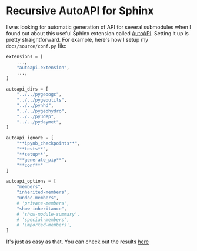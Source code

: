 # Recursive AutoAPI for Sphinx

I was looking for automatic generation of API for several submodules when I
found out about this useful Sphinx extension called
[AutoAPI](https://github.com/readthedocs/sphinx-autoapi). Setting it up is pretty
straightforward. For example, here's how I setup my `docs/source/conf.py` file:

```python
extensions = [
    ...,
    "autoapi.extension",
    ...,
]

autoapi_dirs = [
    "../../pygeoogc",
    "../../pygeoutils",
    "../../pynhd",
    "../../pygeohydro",
    "../../py3dep",
    "../../pydaymet",
]

autoapi_ignore = [
    "**ipynb_checkpoints**",
    "**tests**",
    "**setup**",
    "**generate_pip**",
    "**conf**"
]

autoapi_options = [
    "members",
    "inherited-members",
    "undoc-members",
    # 'private-members',
    "show-inheritance",
    # 'show-module-summary',
    # 'special-members',
    # 'imported-members',
]
```

It's just as easy as that. You can check out the results
[here](https://hyriver.readthedocs.io/en/latest/autoapi/index.html)
